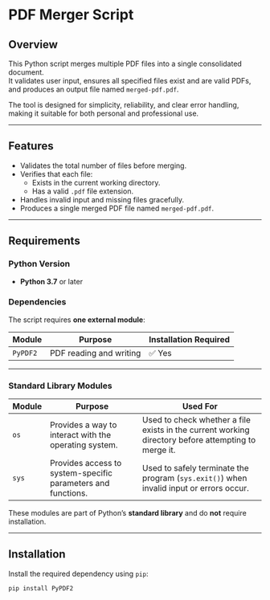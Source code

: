 # PDF Merger Script

## Overview

This Python script merges multiple PDF files into a single consolidated document.  
It validates user input, ensures all specified files exist and are valid PDFs, and produces an output file named `merged-pdf.pdf`.

The tool is designed for simplicity, reliability, and clear error handling, making it suitable for both personal and professional use.

---

## Features

- Validates the total number of files before merging.
- Verifies that each file:
  - Exists in the current working directory.
  - Has a valid `.pdf` file extension.
- Handles invalid input and missing files gracefully.
- Produces a single merged PDF file named `merged-pdf.pdf`.

---

## Requirements

### Python Version
- **Python 3.7** or later

### Dependencies

The script requires **one external module**:

| Module  | Purpose                 | Installation Required |
|----------|-------------------------|------------------------|
| `PyPDF2` | PDF reading and writing | ✅ Yes                 |

---

### Standard Library Modules

| Module | Purpose | Used For |
|---------|----------|----------|
| `os` | Provides a way to interact with the operating system. | Used to check whether a file exists in the current working directory before attempting to merge it. |
| `sys` | Provides access to system-specific parameters and functions. | Used to safely terminate the program (`sys.exit()`) when invalid input or errors occur. |

These modules are part of Python’s **standard library** and do **not** require installation.

---

## Installation

Install the required dependency using `pip`:

```bash
pip install PyPDF2
